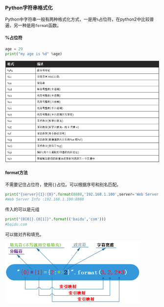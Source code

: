 ### Python字符串格式化

Python中字符串一般有两种格式化方式，一是用`%`占位符，在python2中比较普遍，另一种是用`format`函数。

#### %占位符

```python
age = 29
print("my age is %d" %age)
```

![](assets/1300369-20180416222120357-831083495-20210306154954-aemuarg.png)

#### format方法

不需要记住占位符，使用`{}`占位。可以根据序号和别名匹配。

```python
print("{server}{1}:{0}".format(8888,'192.168.1.100',server='Web Server Info :'))
#Web Server Info :192.168.1.100:8888
```

传入的可以是元组

```python
print("{0[0]}.{0[1]}".format(('baidu','com')))
#baidu.com　
```

可以做对齐和填充。

![](assets/1300369-20180416230047090-1417876788-20210306155246-lqbwchb.png)